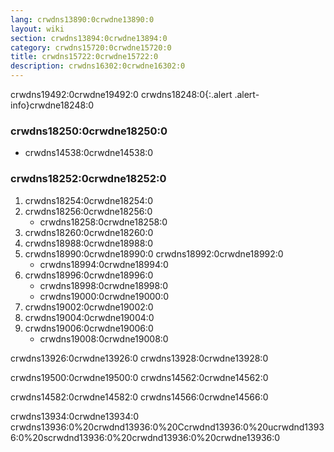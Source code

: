 ```yaml
---
lang: crwdns13890:0crwdne13890:0
layout: wiki
section: crwdns13894:0crwdne13894:0
category: crwdns15720:0crwdne15720:0
title: crwdns15722:0crwdne15722:0
description: crwdns16302:0crwdne16302:0
---
```


crwdns19492:0crwdne19492:0
crwdns18248:0{:.alert .alert-info}crwdne18248:0

### crwdns18250:0crwdne18250:0
- crwdns14538:0crwdne14538:0

### crwdns18252:0crwdne18252:0
1. crwdns18254:0crwdne18254:0
1. crwdns18256:0crwdne18256:0
   - crwdns18258:0crwdne18258:0
1. crwdns18260:0crwdne18260:0
1. crwdns18988:0crwdne18988:0
1. crwdns18990:0crwdne18990:0 crwdns18992:0crwdne18992:0
   - crwdns18994:0crwdne18994:0
1. crwdns18996:0crwdne18996:0
   - crwdns18998:0crwdne18998:0
   - crwdns19000:0crwdne19000:0
1. crwdns19002:0crwdne19002:0
1. crwdns19004:0crwdne19004:0
1. crwdns19006:0crwdne19006:0
   - crwdns19008:0crwdne19008:0

crwdns13926:0crwdne13926:0 crwdns13928:0crwdne13928:0

crwdns19500:0crwdne19500:0 crwdns14562:0crwdne14562:0

crwdns14582:0crwdne14582:0 crwdns14566:0crwdne14566:0

crwdns13934:0crwdne13934:0 crwdns13936:0%20crwdnd13936:0%20Ccrwdnd13936:0%20ucrwdnd13936:0%20scrwdnd13936:0%20crwdnd13936:0%20crwdne13936:0
